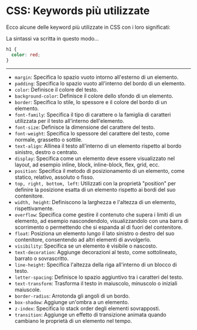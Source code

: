 # CSS: Keywords più utilizzate

Ecco alcune delle keyword più utilizzate in CSS con i loro significati:

La sintassi va scritta in questo modo...

```css
h1 {
  color: red;
}
```

---

- `margin`: Specifica lo spazio vuoto intorno all'esterno di un elemento.
- `padding`: Specifica lo spazio vuoto all'interno del bordo di un elemento.
- `color`: Definisce il colore del testo.
- `background-color`: Definisce il colore dello sfondo di un elemento.
- `border`: Specifica lo stile, lo spessore e il colore del bordo di un elemento.
- `font-family`: Specifica il tipo di carattere o la famiglia di caratteri utilizzata per il testo all'interno dell'elemento.
- `font-size`: Definisce la dimensione del carattere del testo.
- `font-weight`: Specifica lo spessore del carattere del testo, come normale, grassetto o sottile.
- `text-align`: Allinea il testo all'interno di un elemento rispetto al bordo sinistro, destro o centrato.
- `display`: Specifica come un elemento deve essere visualizzato nel layout, ad esempio inline, block, inline-block, flex, grid, ecc.
- `position`: Specifica il metodo di posizionamento di un elemento, come statico, relativo, assoluto o fisso.
- `top, right, bottom, left`: Utilizzati con la proprietà "position" per definire la posizione esatta di un elemento rispetto ai bordi del suo contenitore.
- `width, height`: Definiscono la larghezza e l'altezza di un elemento, rispettivamente.
- `overflow`: Specifica come gestire il contenuto che supera i limiti di un elemento, ad esempio nascondendolo, visualizzandolo con una barra di scorrimento o permettendo che si espanda al di fuori del contenitore.
- `float`: Posiziona un elemento lungo il lato sinistro o destro del suo contenitore, consentendo ad altri elementi di avvolgerlo.
- `visibility`: Specifica se un elemento è visibile o nascosto.
- `text-decoration`: Aggiunge decorazioni al testo, come sottolineato, barrato o sovrascritto.
- `line-height`: Specifica l'altezza della riga all'interno di un blocco di testo.
- `letter-spacing`: Definisce lo spazio aggiuntivo tra i caratteri del testo.
- `text-transform`: Trasforma il testo in maiuscolo, minuscolo o iniziali maiuscole.
- `border-radius`: Arrotonda gli angoli di un bordo.
- `box-shadow`: Aggiunge un'ombra a un elemento.
- `z-index`: Specifica lo stack order degli elementi sovrapposti.
- `transition`: Aggiunge un effetto di transizione animata quando cambiano le proprietà di un elemento nel tempo.
